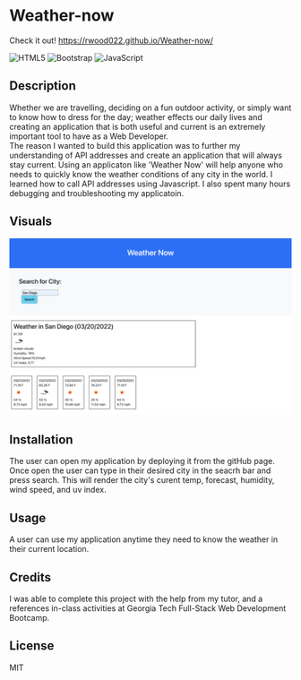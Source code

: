 # Weather-now

Check it out! https://rwood022.github.io/Weather-now/

![HTML5](https://img.shields.io/badge/html5-%23E34F26.svg?style=for-the-badge&logo=html5&logoColor=white) ![Bootstrap](https://img.shields.io/badge/bootstrap-%23563D7C.svg?style=for-the-badge&logo=bootstrap&logoColor=white) ![JavaScript](https://img.shields.io/badge/javascript-%23323330.svg?style=for-the-badge&logo=javascript&logoColor=%23F7DF1E)
## Description
 Whether we are travelling, deciding on a fun outdoor activity, or simply want to know how to dress for the day; weather effects our daily lives and creating an application that is both useful and current is an extremely important tool to have as a Web Developer.  
The reason I wanted to build this application was to further my understanding of API addresses and create an application that will always stay current. 
Using an applicaton like 'Weather Now' will help anyone who needs to quickly know the weather conditions of any city in the world.
I learned how to call API addresses using Javascript. I also spent many hours debugging and troubleshooting my applicatoin.  

## Visuals

<img src="/assets/images/visual.png" alt="weather now results page"/>

## Installation
The user can open my application by deploying it from the gitHub page. Once open the user can type in their desired city in the seacrh bar and press search. This will render the city's curent temp, forecast, humidity, wind speed, and uv index. 

## Usage
A user can use my application anytime they need to know the weather in their current location. 

## Credits
I was able to complete this project with the help from my tutor, and a references in-class activities at Georgia Tech Full-Stack Web Development Bootcamp.  

## License
MIT
